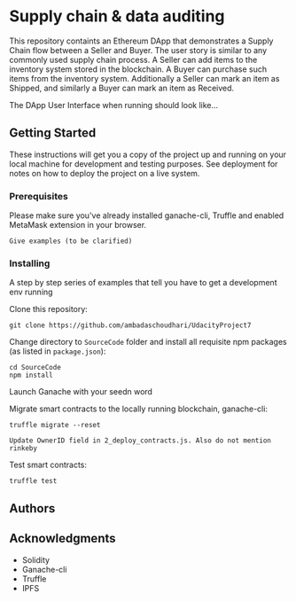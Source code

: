 # Supply chain & data auditing

This repository containts an Ethereum DApp that demonstrates a Supply Chain flow between a Seller and Buyer. The user story is similar to any commonly used supply chain process. A Seller can add items to the inventory system stored in the blockchain. A Buyer can purchase such items from the inventory system. Additionally a Seller can mark an item as Shipped, and similarly a Buyer can mark an item as Received.

The DApp User Interface when running should look like...


## Getting Started

These instructions will get you a copy of the project up and running on your local machine for development and testing purposes. See deployment for notes on how to deploy the project on a live system.

### Prerequisites

Please make sure you've already installed ganache-cli, Truffle and enabled MetaMask extension in your browser.

```
Give examples (to be clarified)
```

### Installing

A step by step series of examples that tell you have to get a development env running

Clone this repository:

```
git clone https://github.com/ambadaschoudhari/UdacityProject7
```

Change directory to ```SourceCode``` folder and install all requisite npm packages (as listed in ```package.json```):

```
cd SourceCode
npm install
```

Launch Ganache with your seedn word


Migrate smart contracts to the locally running blockchain, ganache-cli:

```
truffle migrate --reset

Update OwnerID field in 2_deploy_contracts.js. Also do not mention rinkeby 
```
Test smart contracts:

```
truffle test
```


## Authors


## Acknowledgments

* Solidity
* Ganache-cli
* Truffle
* IPFS
